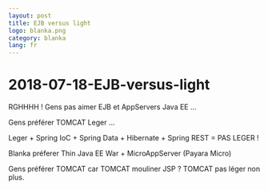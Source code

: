 ```yaml
---
layout: post
title: EJB versus light
logo: blanka.png
category: blanka
lang: fr
---
```


# 2018-07-18-EJB-versus-light

RGHHHH ! Gens pas aimer EJB et AppServers Java EE ...

Gens préférer TOMCAT Leger ...

Leger + Spring IoC + Spring Data + Hibernate + Spring REST = PAS LEGER !

Blanka préferer Thin Java EE War + MicroAppServer \(Payara Micro\)

Gens préférer TOMCAT car TOMCAT mouliner JSP ? TOMCAT pas léger non plus.

